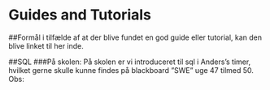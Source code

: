 # Guides and Tutorials

##Formål
i tilfælde af at der blive fundet en god guide eller tutorial, kan den blive linket til her inde.

##SQL
###På skolen:
På skolen er vi introduceret til sql i Anders’s timer, hvilket gerne skulle kunne findes på blackboard ”SWE” uge 47 tilmed 50. 
Obs:


